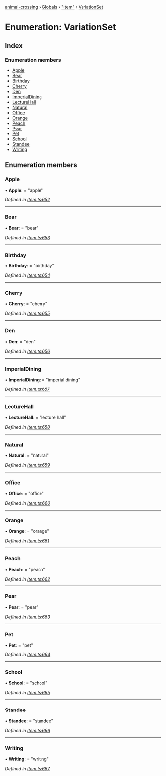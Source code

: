 [animal-crossing](../README.md) › [Globals](../globals.md) › ["Item"](../modules/_item_.md) › [VariationSet](_item_.variationset.md)

# Enumeration: VariationSet

## Index

### Enumeration members

* [Apple](_item_.variationset.md#apple)
* [Bear](_item_.variationset.md#bear)
* [Birthday](_item_.variationset.md#birthday)
* [Cherry](_item_.variationset.md#cherry)
* [Den](_item_.variationset.md#den)
* [ImperialDining](_item_.variationset.md#imperialdining)
* [LectureHall](_item_.variationset.md#lecturehall)
* [Natural](_item_.variationset.md#natural)
* [Office](_item_.variationset.md#office)
* [Orange](_item_.variationset.md#orange)
* [Peach](_item_.variationset.md#peach)
* [Pear](_item_.variationset.md#pear)
* [Pet](_item_.variationset.md#pet)
* [School](_item_.variationset.md#school)
* [Standee](_item_.variationset.md#standee)
* [Writing](_item_.variationset.md#writing)

## Enumeration members

###  Apple

• **Apple**: = "apple"

*Defined in [Item.ts:652](https://github.com/Norviah/animal-crossing/blob/44de0e0/module/types/Item.ts#L652)*

___

###  Bear

• **Bear**: = "bear"

*Defined in [Item.ts:653](https://github.com/Norviah/animal-crossing/blob/44de0e0/module/types/Item.ts#L653)*

___

###  Birthday

• **Birthday**: = "birthday"

*Defined in [Item.ts:654](https://github.com/Norviah/animal-crossing/blob/44de0e0/module/types/Item.ts#L654)*

___

###  Cherry

• **Cherry**: = "cherry"

*Defined in [Item.ts:655](https://github.com/Norviah/animal-crossing/blob/44de0e0/module/types/Item.ts#L655)*

___

###  Den

• **Den**: = "den"

*Defined in [Item.ts:656](https://github.com/Norviah/animal-crossing/blob/44de0e0/module/types/Item.ts#L656)*

___

###  ImperialDining

• **ImperialDining**: = "imperial dining"

*Defined in [Item.ts:657](https://github.com/Norviah/animal-crossing/blob/44de0e0/module/types/Item.ts#L657)*

___

###  LectureHall

• **LectureHall**: = "lecture hall"

*Defined in [Item.ts:658](https://github.com/Norviah/animal-crossing/blob/44de0e0/module/types/Item.ts#L658)*

___

###  Natural

• **Natural**: = "natural"

*Defined in [Item.ts:659](https://github.com/Norviah/animal-crossing/blob/44de0e0/module/types/Item.ts#L659)*

___

###  Office

• **Office**: = "office"

*Defined in [Item.ts:660](https://github.com/Norviah/animal-crossing/blob/44de0e0/module/types/Item.ts#L660)*

___

###  Orange

• **Orange**: = "orange"

*Defined in [Item.ts:661](https://github.com/Norviah/animal-crossing/blob/44de0e0/module/types/Item.ts#L661)*

___

###  Peach

• **Peach**: = "peach"

*Defined in [Item.ts:662](https://github.com/Norviah/animal-crossing/blob/44de0e0/module/types/Item.ts#L662)*

___

###  Pear

• **Pear**: = "pear"

*Defined in [Item.ts:663](https://github.com/Norviah/animal-crossing/blob/44de0e0/module/types/Item.ts#L663)*

___

###  Pet

• **Pet**: = "pet"

*Defined in [Item.ts:664](https://github.com/Norviah/animal-crossing/blob/44de0e0/module/types/Item.ts#L664)*

___

###  School

• **School**: = "school"

*Defined in [Item.ts:665](https://github.com/Norviah/animal-crossing/blob/44de0e0/module/types/Item.ts#L665)*

___

###  Standee

• **Standee**: = "standee"

*Defined in [Item.ts:666](https://github.com/Norviah/animal-crossing/blob/44de0e0/module/types/Item.ts#L666)*

___

###  Writing

• **Writing**: = "writing"

*Defined in [Item.ts:667](https://github.com/Norviah/animal-crossing/blob/44de0e0/module/types/Item.ts#L667)*

